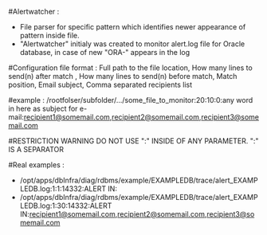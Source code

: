#Alertwatcher :
* File parser for specific pattern which identifies newer appearance of pattern inside file.
* "Alertwatcher" initialy was created to monitor alert.log file for Oracle database, in case of new "ORA-" appears in the log

#Configuration file format :
Full path to the file location, How many lines to send(n) after match , How many lines to send(n) before match, Match position, Email subject, Comma separated recipients list

#example :
/rootfolser/subfolder/.../some_file_to_monitor:20:10:0:any word in here as subject for e-mail:recipient1@somemail.com,recipient2@somemail.com,recipient3@somemail.com

#RESTRICTION WARNING 
DO NOT USE ":" INSIDE OF ANY PARAMETER.  ":" IS A SEPARATOR


#Real examples :
* /opt/apps/dbInfra/diag/rdbms/example/EXAMPLEDB/trace/alert_EXAMPLEDB.log:1:1:14332:ALERT IN:
* /opt/apps/dbInfra/diag/rdbms/example/EXAMPLEDB/trace/alert_EXAMPLEDB.log:1:30:14332:ALERT IN:recipient1@somemail.com,recipient2@somemail.com,recipient3@somemail.com


